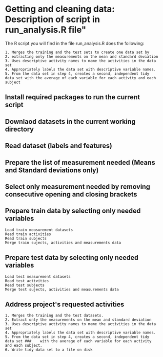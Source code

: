 Getting and cleaning data: Description of script in run_analysis.R file"
====

The R script you will find in the file run_analysis.R does the following:
```
1. Merges the training and the test sets to create one data set by
2. extracting only the measurements on the mean and standard deviation
3. Uses descriptive activity names to name the activities in the data set
4. Appropriately labels the data set with descriptive variable names.
5. From the data set in step 4, creates a second, independent tidy data set with the average of each variable for each activity and each subject
```

## Install required packages to run the current script
## Downlaod datasets in the current working directory
## Read dataset (labels and features)
## Prepare the list of measurement needed (Means and Standard deviations only)

## Select only measurement needed by removing consecutive opening and closing brackets
## Prepare train data by selecting only needed variables
```
Load train measurement datasets
Read train activities
Read train subjects
Merge train sujects, activities and measurements data
```

## Prepare test data by selecting only needed variables
```
Load test measurement datasets
Read test activities
Read test subjects
Merge test sujects, activities and measurements data
```

## Address project's requested activities
```
1. Merges the training and the test datasets.
2. Extract only the measurements on the mean and standard deviation
3. Uses descriptive activity names to name the activities in the data set
4. Appropriately labels the data set with descriptive variable names.
5. From the data set in step 4, creates a second, independent tidy data set ###    with the average of each variable for each activity and each subject.
6. Write tidy data set to a file on disk
```
